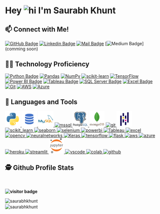 # **Hey <img src="https://user-images.githubusercontent.com/1303154/88677602-1635ba80-d120-11ea-84d8-d263ba5fc3c0.gif" width="28" height = "28px" alt="hi"> I'm Saurabh Khunt** 


<!-- #### <p align = 'justify'> Solution-focused Data Scientist with a Master’s in Artificial Intelligence and 4+ years of experience in analysing, integrating, and operationalising AI and data-driven solutions. I excel in collaborating with cross-functional teams to solve business problems, deliver business insights, design dashboards, automate solutions, streamline processes and drive decision-making. Skilled in Python, SQL, Data Science, Machine Learning and Data Visualisation.</p> -->


<!--![Chaithanya Vamshi Data Scientist - GitHub](https://user-images.githubusercontent.com/31254745/181863289-75ee1caf-d9aa-4dd9-b1aa-bd52df9b4341.png)-->
	
<!--<p align="center">

<img alt="GIF" src="https://user-images.githubusercontent.com/31254745/157030033-e97d39b2-4706-443c-8d68-7427ac69daf0.gif" width="500" height="300" />
</p>
-->	
## **📫 Connect with Me!**
[![GitHub Badge](https://img.shields.io/badge/-saurabhkhunt-000000?style=flat&labelColor=000000&logo=github&logoColor=white)](https://github.com/saurabhpatel98/)
[![Linkedin Badge](https://img.shields.io/badge/-saurabhkhunt-0e76a8?style=flat&labelColor=0e76a8&logo=linkedin&logoColor=white)](https://www.linkedin.com/in/saurabhjhunt/) 
[![Mail Badge](https://img.shields.io/badge/-saurabhkhunt.ca@gmail.com-c0392b?style=flat&labelColor=c0392b&logo=gmail&logoColor=white)](mailto:saurabhkhunt.ca@gmail.com)
[![Medium Badge](https://img.shields.io/badge/-saurabhkhunt-000000?style=flat&labelColor=000000&logo=medium&logoColor=white)](comming soon)

<!-- TODO: Add last video link -->

<!-- <img align="right" alt="GIF" src="https://user-images.githubusercontent.com/31254745/150092463-875d72f1-d6e1-467b-a908-417533ef14d7.gif" width="300" height="240" /> -->
<!-- - 🎓 Master of Science (MSc) in Artificial Intelligence and a Bachelor of Technology (B.Tech) in Computer Science and Engineering.
- 🔭 Researching on Explainable AI (XAI), Interpretable Machine Learning (IML), Human-centric AI. 
- 🌱 Exploring OpenAI, AWS and Microsoft Azure.
- 🤝 Looking to network with Data Nerds who share the same passion for unveiling insights and solving business problems.
- 💬 Ask me about Artificial Intelligence, Data Science, Machine Learning, Data Analytics and Business Intelligence (BI).
- ⚡ Fun fact: Apart from Analysing the data, I love to play Cricket, Dance and Cook.  -->

<!--
<p align="center">
  <img width="500" height = "300" src="https://user-images.githubusercontent.com/31254745/157023638-1e812e52-7250-4a36-ab33-2850e9d75180.gif" alt="GIF">
</p>
-->
## **👨‍💻 Technology Proficiency**

<!-- TODO: Make technologies links takes you to repositories -->
[![Python Badge](https://img.shields.io/badge/-Python-3776AB?style=for-the-badge&labelColor=212121&logo=python)](#) [![Pandas](https://img.shields.io/badge/pandas-%23150458.svg?style=for-the-badge&labelColor=212121&logo=pandas&logoColor=white)](#) [![NumPy](https://img.shields.io/badge/numpy-%23013243.svg?style=for-the-badge&labelColor=212121&logo=numpy&logoColor=white)](#) [![scikit-learn](https://img.shields.io/badge/scikit--learn-%23F7931E.svg?style=for-the-badge&labelColor=212121&logo=scikit-learn&logoColor=white)](#)  [![TensorFlow](https://img.shields.io/badge/TensorFlow-%23FF6F00.svg?style=for-the-badge&labelColor=212121&logo=TensorFlow&logoColor=white)](#) [![Power BI Badge](https://img.shields.io/badge/-Power%20BI-F2C811?style=for-the-badge&labelColor=212121&logo=powerbi)](#) [![Tableau Badge](https://img.shields.io/badge/-Tableau-E97627?style=for-the-badge&labelColor=212121&logo=tableau)](#) [![SQL Server Badge](https://img.shields.io/badge/-SQL-CC2927?style=for-the-badge&labelColor=212121&logo=Microsoft%20SQL%20Server&logoColor=CC2927)](#) [![Excel Badge](https://img.shields.io/badge/-Microsoft%20Excel-217346?style=for-the-badge&labelColor=212121&logo=Microsoft%20Excel&logoColor=217346)](#) [![Git](https://img.shields.io/badge/git-%23F05033.svg?style=for-the-badge&labelColor=212121&logo=git&logoColor=white)](#) [![AWS](https://img.shields.io/badge/AWS-%23FF9900.svg?style=for-the-badge&labelColor=212121&logo=amazon-aws&logoColor=white)](#) [![Azure](https://img.shields.io/badge/azure-%230072C6.svg?style=for-the-badge&labelColor=212121&logo=microsoftazure&logoColor=white)](#) 


## **🚀 Languages and Tools**


<p align="left">
	
<a href="https://www.python.org" target="_blank" rel="noreferrer">
      <img src="https://raw.githubusercontent.com/devicons/devicon/master/icons/python/python-original.svg" alt="python" width="50"
      height="50" />
</a> <a href="https://en.wikipedia.org/wiki/SQL" target="_blank"> 
        <img src="https://raw.githubusercontent.com/github/explore/80688e429a7d4ef2fca1e82350fe8e3517d3494d/topics/sql/sql.png" alt="SQL" width="50" height="50"> 
</a> <a href="https://www.mysql.com/" target="_blank" rel="noreferrer">
      <img src="https://raw.githubusercontent.com/devicons/devicon/master/icons/mysql/mysql-original-wordmark.svg" alt="mysql"
      width="50" height="50" />
</a> <a href="https://www.microsoft.com/en-us/sql-server" target="_blank" rel="noreferrer">
      <img src="https://www.svgrepo.com/show/303229/microsoft-sql-server-logo.svg" alt="mssql" width="50" height="50" />
</a> <a href="https://www.postgresql.org" target="_blank" rel="noreferrer">
      <img src="https://raw.githubusercontent.com/devicons/devicon/master/icons/postgresql/postgresql-original-wordmark.svg"
      alt="postgresql" width="50" height="50" />
</a> <a href="https://www.mongodb.com/" target="_blank" rel="noreferrer">
      <img src="https://raw.githubusercontent.com/devicons/devicon/master/icons/mongodb/mongodb-original-wordmark.svg"
      alt="mongodb" width="50" height="50" />
</a> <a href="https://git-scm.com/" target="_blank">
        <img src="https://www.vectorlogo.zone/logos/git-scm/git-scm-icon.svg" alt="git" width="50" height="50"/> 
</a> <a href="https://pandas.pydata.org/" target="_blank" rel="noreferrer">
      <img src="https://raw.githubusercontent.com/devicons/devicon/2ae2a900d2f041da66e950e4d48052658d850630/icons/pandas/pandas-original.svg"
      alt="pandas" width="50" height="50" />
</a>   <a href="https://scikit-learn.org/" target="_blank" rel="noreferrer">
      <img src="https://upload.wikimedia.org/wikipedia/commons/0/05/Scikit_learn_logo_small.svg" alt="scikit_learn" width="50"
      height="50" />
</a> <a href="https://seaborn.pydata.org/" target="_blank" rel="noreferrer">
      <img src="https://seaborn.pydata.org/_images/logo-mark-lightbg.svg" alt="seaborn" width="50" height="50" />
</a> <a href="https://www.selenium.dev" target="_blank" rel="noreferrer">
      <img src="https://raw.githubusercontent.com/detain/svg-logos/780f25886640cef088af994181646db2f6b1a3f8/svg/selenium-logo.svg"
      alt="selenium" width="50" height="50" />
</a> <a href="https://powerbi.microsoft.com/" target="_blank" rel="noreferrer">
      <img src="https://user-images.githubusercontent.com/31254745/173573412-4b09f7ea-7227-464e-89b4-5f0ac1e0f138.png" alt="powerbi" width="50" height="50" />
</a> 	<a href="https://www.tableau.com/" target="_blank" rel="noreferrer">
      <img src="https://img.icons8.com/color/2x/tableau-software.png" alt="Tableau" width="50" height="50" />
    </a> 
	<a href="https://www.microsoft.com/en-us/microsoft-365/excel" target="_blank" rel="noreferrer">
      <img src="https://upload.wikimedia.org/wikipedia/commons/thumb/3/34/Microsoft_Office_Excel_%282019%E2%80%93present%29.svg/768px-Microsoft_Office_Excel_%282019%E2%80%93present%29.svg.png" alt="excel" width="50" height="50" />
    </a> <a href="https://opencv.org/" target="_blank" rel="noreferrer">
      <img src="https://www.vectorlogo.zone/logos/opencv/opencv-icon.svg" alt="opencv" width="50" height="50" />
</a> <a href="https://en.wikipedia.org/wiki/Deep_learning" target="_blank" rel="noreferrer">
      <img src="https://user-images.githubusercontent.com/31254745/159694224-853ac2f6-102e-4ff7-bcf0-54a10260bb40.png" alt="neuralnetworks" width="50" height="50" />
</a> 
</a> <a href="https://keras.io/" target="_blank" rel="noreferrer">
      <img src="https://user-images.githubusercontent.com/31254745/159694902-443d064e-f73f-44a2-b14f-aeeeb2a3777c.png" alt="Keras" width="65" height="45" />
</a> 
<a href="https://www.tensorflow.org" target="_blank" rel="noreferrer">
      <img src="https://www.vectorlogo.zone/logos/tensorflow/tensorflow-icon.svg" alt="tensorflow" width="50" height="50" />
</a>	<a href="https://flask.palletsprojects.com/" target="_blank" rel="noreferrer">
      <img src="https://user-images.githubusercontent.com/31254745/159689829-7e7ba87e-986f-4d08-9d80-56ae5575b32f.png" alt="flask" width="60" height="40" />
    </a> 
     <a href="https://aws.amazon.com" target="_blank" rel="noreferrer">
      <img src="https://user-images.githubusercontent.com/31254745/159692512-3e6c0f5d-f3de-454e-a30a-c4d686499b11.png"
      alt="aws" width="50" height="50" />
    </a> 
    <a href="https://azure.microsoft.com/en-in/" target="_blank" rel="noreferrer">
      <img src="https://www.vectorlogo.zone/logos/microsoft_azure/microsoft_azure-icon.svg" alt="azure" width="50" height="50" />
    </a> 
    <a href="https://heroku.com" target="_blank" rel="noreferrer">
      <img src="https://www.vectorlogo.zone/logos/heroku/heroku-icon.svg" alt="heroku" width="50" height="50" />
    </a> 	<a href="https://streamlit.io/" target="_blank" rel="noreferrer">
      <img src="https://avatars.githubusercontent.com/u/45109972?s=400&amp;v=4" alt="streamlit" width="50" height="50" />
    </a> <a href="https://jupyter.org/" target="_blank" rel="noreferrer">
      <img src="https://raw.githubusercontent.com/github/explore/80688e429a7d4ef2fca1e82350fe8e3517d3494d/topics/jupyter-notebook/jupyter-notebook.png" alt="jupyter" width="50" height="50" />
    </a> 	<a href="https://code.visualstudio.com/" target="_blank" rel="noreferrer">
      <img src="https://upload.wikimedia.org/wikipedia/commons/thumb/9/9a/Visual_Studio_Code_1.35_icon.svg/768px-Visual_Studio_Code_1.35_icon.svg.png" alt="vscode" width="50" height="50" />
    </a> 	<a href="https://colab.research.google.com/" target="_blank" rel="noreferrer">
      <img src="https://upload.wikimedia.org/wikipedia/commons/thumb/d/d0/Google_Colaboratory_SVG_Logo.svg/977px-Google_Colaboratory_SVG_Logo.svg.png" alt="colab" width="50" height="50" />
    </a>  	<a href="https://github.com/" target="_blank" rel="noreferrer">
      <img src="https://github.githubassets.com/images/modules/logos_page/GitHub-Mark.png" alt="github" width="50" height="50" />
    </a> 
    
 </p>   

## **🕵️ Github Profile Stats** 
</br>

**![visitor badge](https://visitor-badge.glitch.me/badge?page_id=saurabhkhunt.visitor-badge)**
<!--![](https://komarev.com/ghpvc/?username=saurabhkhunt&style=flat-square)-->

<p><img align="left" src="https://github-readme-stats.vercel.app/api?username=saurabhpatel98&layout=compact&theme=radical&show_icons=true&locale=en" 
	alt="saurabhkhunt" width="400"  /></p>

<p><img align="center" src="https://github-readme-streak-stats.herokuapp.com/?user=saurabhpatel98&&layout=compact&theme=radical" alt="saurabhkhunt" width="400"  /></p>